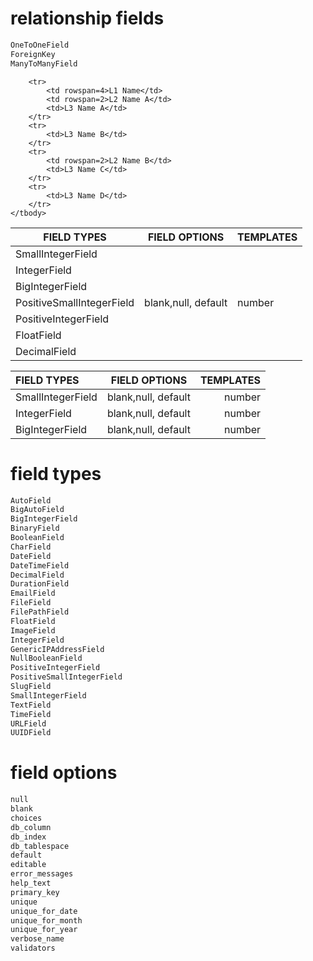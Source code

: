 # relationship fields
```python
OneToOneField
ForeignKey
ManyToManyField
```
<table>
    <thead>
        <tr>
            <th>FIELD TYPES</th>
            <th>FIELD OPTIONS</th>
            <th>TEMPLATES</th>
        </tr>
    </thead>
    <tbody>
        <tr>
            <td>SmallIntegerField</td>
            <td rowspan=7>blank,null, default</td>
            <td rowspan=7>number</td>
        </tr>
        <tr>
            <td>IntegerField</td>
        </tr>
        <tr>
            <td>BigIntegerField</td>
        </tr>
        <tr>
            <td>PositiveSmallIntegerField</td>
        </tr>
        <tr>
            <td>PositiveIntegerField</td>
        </tr>
        <tr>
            <td>FloatField</td>
        </tr>
        <tr>
            <td>DecimalField</td>
        </tr>
      
      
        <tr>
            <td rowspan=4>L1 Name</td>
            <td rowspan=2>L2 Name A</td>
            <td>L3 Name A</td>
        </tr>
        <tr>
            <td>L3 Name B</td>
        </tr>
        <tr>
            <td rowspan=2>L2 Name B</td>
            <td>L3 Name C</td>
        </tr>
        <tr>
            <td>L3 Name D</td>
        </tr>
    </tbody>
</table>

| FIELD TYPES | FIELD OPTIONS | TEMPLATES |
| :---         |     :---:      |          ---: |
| SmallIntegerField   | blank,null, default     | number    |
| IntegerField     | blank,null, default       | number      |
| BigIntegerField     | blank,null, default       | number      |

# field types
```python
AutoField
BigAutoField
BigIntegerField
BinaryField
BooleanField
CharField
DateField
DateTimeField
DecimalField
DurationField
EmailField
FileField
FilePathField
FloatField
ImageField
IntegerField
GenericIPAddressField
NullBooleanField
PositiveIntegerField
PositiveSmallIntegerField
SlugField
SmallIntegerField
TextField
TimeField
URLField
UUIDField
```

# field options
```python
null
blank
choices
db_column
db_index
db_tablespace
default
editable
error_messages
help_text
primary_key
unique
unique_for_date
unique_for_month
unique_for_year
verbose_name
validators
```
